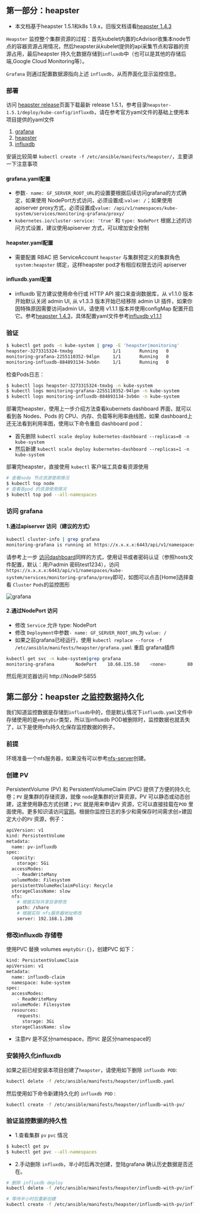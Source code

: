 ## 第一部分：heapster

+ 本文档基于heapster 1.5.1和k8s 1.9.x，旧版文档请看[heapster 1.4.3](heapster.1.4.3.md)

`Heapster` 监控整个集群资源的过程：首先kubelet内置的cAdvisor收集本node节点的容器资源占用情况，然后heapster从kubelet提供的api采集节点和容器的资源占用，最后heapster 持久化数据存储到`influxdb`中（也可以是其他的存储后端,Google Cloud Monitoring等）。

`Grafana` 则通过配置数据源指向上述 `influxdb`，从而界面化显示监控信息。

### 部署

访问 [heapster release](https://github.com/kubernetes/heapster)页面下载最新 release 1.5.1，参考目录`heapster-1.5.1/deploy/kube-config/influxdb`，请在参考官方yaml文件的基础上使用本项目提供的yaml文件

1. [grafana](../../manifests/heapster/grafana.yaml)
1. [heapster](../../manifests/heapster/heapster.yaml)
1. [influxdb](../../manifests/heapster/influxdb.yaml)

安装比较简单 `kubectl create -f /etc/ansible/manifests/heapster/`，主要讲一下注意事项

#### grafana.yaml配置

+ 参数`- name: GF_SERVER_ROOT_URL`的设置要根据后续访问grafana的方式确定，如果使用 NodePort方式访问，必须设置成:`value: /`；如果使用apiserver proxy方式，必须设置成`value: /api/v1/namespaces/kube-system/services/monitoring-grafana/proxy/`
+ `kubernetes.io/cluster-service: 'true'` 和 `type: NodePort` 根据上述的访问方式设置，建议使用apiserver 方式，可以增加安全控制

#### heapster.yaml配置

+ 需要配置 RBAC 把 ServiceAccount `heapster` 与集群预定义的集群角色 `system:heapster` 绑定，这样heapster pod才有相应权限去访问 apiserver

#### influxdb.yaml配置

+ influxdb 官方建议使用命令行或 HTTP API 接口来查询数据库，从 v1.1.0 版本开始默认关闭 admin UI, 从 v1.3.3 版本开始已经移除 admin UI 插件，如果你因特殊原因需要访问admin UI，请使用 v1.1.1 版本并使用configMap 配置开启它。参考[heapster 1.4.3](heapster.1.4.3.md)，具体配置yaml文件参考[influxdb v1.1.1](../../manifests/heapster/influxdb-v1.1.1/influxdb.yaml)

### 验证

``` bash
$ kubectl get pods -n kube-system | grep -E 'heapster|monitoring'
heapster-3273315324-tmxbg               1/1       Running   0          11m
monitoring-grafana-2255110352-94lpn     1/1       Running   0          11m
monitoring-influxdb-884893134-3vb6n     1/1       Running   0          11m
```
检查Pods日志：
``` bash
$ kubectl logs heapster-3273315324-tmxbg -n kube-system
$ kubectl logs monitoring-grafana-2255110352-94lpn -n kube-system
$ kubectl logs monitoring-influxdb-884893134-3vb6n -n kube-system
```
部署完heapster，使用上一步介绍方法查看kubernets dashboard 界面，就可以看到各 Nodes、Pods 的 CPU、内存、负载等利用率曲线图，如果 dashboard上还无法看到利用率图，使用以下命令重启 dashboard pod：
+ 首先删除 `kubectl scale deploy kubernetes-dashboard --replicas=0 -n kube-system`
+ 然后新建 `kubectl scale deploy kubernetes-dashboard --replicas=1 -n kube-system`

部署完heapster，直接使用 `kubectl` 客户端工具查看资源使用

``` bash
# 查看node 节点资源使用情况
$ kubectl top node	
# 查看各pod 的资源使用情况
$ kubectl top pod --all-namespaces
```

### 访问 grafana

#### 1.通过apiserver 访问（建议的方式）

``` bash
kubectl cluster-info | grep grafana
monitoring-grafana is running at https://x.x.x.x:6443/api/v1/namespaces/kube-system/services/monitoring-grafana/proxy
```
请参考上一步 [访问dashboard](dashboard.md)同样的方式，使用证书或者密码认证（参照hosts文件配置，默认：用户admin 密码test1234），访问`https://x.x.x.x:6443/api/v1/namespaces/kube-system/services/monitoring-grafana/proxy`即可，如图可以点击[Home]选择查看 `Cluster` `Pods`的监控图形

![grafana](../../pics/grafana.png)

#### 2.通过NodePort 访问

+ 修改 `Service` 允许 type: NodePort
+ 修改 `Deployment`中参数`- name: GF_SERVER_ROOT_URL`为 `value: /`
+ 如果之前grafana已经运行，使用 `kubectl replace --force -f /etc/ansible/manifests/heapster/grafana.yaml` 重启 grafana插件

``` bash
kubectl get svc -n kube-system|grep grafana
monitoring-grafana        NodePort    10.68.135.50    <none>        80:5855/TCP		11m
```
然后用浏览器访问 http://NodeIP:5855 


## 第二部分：heapster 之监控数据持久化

我们知道监控数据是存储到`influxdb`中的，但是默认情况下`influxdb.yaml`文件中存储使用的是`emptyDir`类型，所以当influxdb POD被删除时，监控数据也就丢失了，以下是使用nfs持久化保存监控数据的例子。

### 前提
环境准备一个nfs服务器，如果没有可以参考[nfs-server](nfs-server.md)创建。

### 创建 PV
PersistentVolume (PV) 和 PersistentVolumeClaim (PVC) 提供了方便的持久化卷；`PV` 是集群的存储资源，就像 `node`是集群的计算资源，PV 可以静态或动态创建，这里使用静态方式创建；`PVC` 就是用来申请`PV` 资源，它可以直接挂载在`POD` 里面使用。更多知识请访问[官网](https://kubernetes.io/docs/concepts/storage/persistent-volumes/#persistentvolumeclaims)。根据你监控日志的多少和需保存时间需求创>建固定大小的`PV` 资源，例子：

``` bash
apiVersion: v1
kind: PersistentVolume
metadata:
  name: pv-influxdb
spec:
  capacity:
    storage: 5Gi
  accessModes:
    - ReadWriteMany
  volumeMode: Filesystem
  persistentVolumeReclaimPolicy: Recycle
  storageClassName: slow
  nfs:
    # 根据实际共享目录修改
    path: /share
    # 根据实际 nfs服务器地址修改
    server: 192.168.1.208
```

### 修改influxdb 存储卷
使用PVC 替换 volumes `emptyDir:{}`，创建PVC 如下：

``` bash
kind: PersistentVolumeClaim
apiVersion: v1
metadata:
  name: influxdb-claim
  namespace: kube-system
spec:
  accessModes:
    - ReadWriteMany
  volumeMode: Filesystem
  resources:
    requests:
      storage: 3Gi
  storageClassName: slow
```
+ 注意`PV` 是不区分namespace，而`PVC` 是区分namespace的

### 安装持久化influxdb

如果之前已经安装本项目创建了`heapster`，请使用如下删除 `influxdb POD`:

``` bash
kubectl delete -f /etc/ansible/manifests/heapster/influxdb.yaml
```

然后使用如下命令新建持久化的 `influxdb POD` :

``` bash
kubectl create -f /etc/ansible/manifests/heapster/influxdb-with-pv/
```

### 验证监控数据的持久性

+ 1.查看集群 `pv` `pvc` 情况

``` bash
$ kubectl get pv
$ kubectl get pvc --all-namespaces
```

+ 2.手动删除 `influxdb`，半小时后再次创建，登陆grafana 确认历史数据是否还在。

``` bash
# 删除 influxdb deploy
kubectl delete -f /etc/ansible/manifests/heapster/influxdb-with-pv/influxdb.yaml

# 等待半小时后重新创建
kubectl create -f /etc/ansible/manifests/heapster/influxdb-with-pv/influxdb.yaml
```


